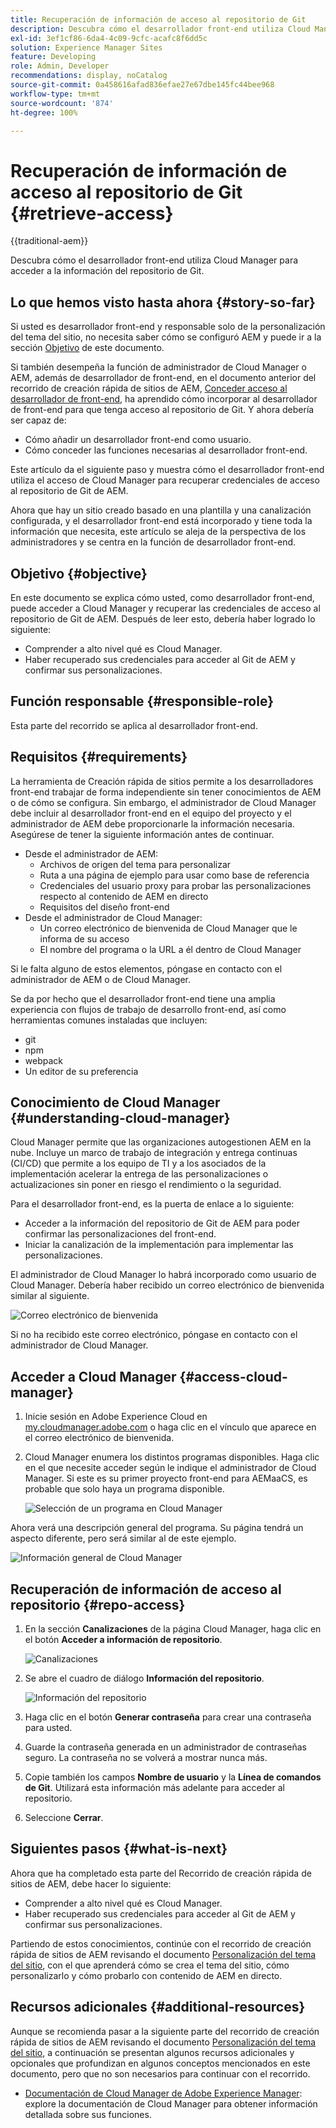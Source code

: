 ```yaml
---
title: Recuperación de información de acceso al repositorio de Git
description: Descubra cómo el desarrollador front-end utiliza Cloud Manager para acceder a la información del repositorio de Git.
exl-id: 3ef1cf86-6da4-4c09-9cfc-acafc8f6dd5c
solution: Experience Manager Sites
feature: Developing
role: Admin, Developer
recommendations: display, noCatalog
source-git-commit: 0a458616afad836efae27e67dbe145fc44bee968
workflow-type: tm+mt
source-wordcount: '874'
ht-degree: 100%

---
```



# Recuperación de información de acceso al repositorio de Git {#retrieve-access}

{{traditional-aem}}

Descubra cómo el desarrollador front-end utiliza Cloud Manager para acceder a la información del repositorio de Git.

## Lo que hemos visto hasta ahora {#story-so-far}

Si usted es desarrollador front-end y responsable solo de la personalización del tema del sitio, no necesita saber cómo se configuró AEM y puede ir a la sección [Objetivo](#objective) de este documento.

Si también desempeña la función de administrador de Cloud Manager o AEM, además de desarrollador de front-end, en el documento anterior del recorrido de creación rápida de sitios de AEM, [Conceder acceso al desarrollador de front-end](grant-access.md), ha aprendido cómo incorporar al desarrollador de front-end para que tenga acceso al repositorio de Git. Y ahora debería ser capaz de:

* Cómo añadir un desarrollador front-end como usuario.
* Cómo conceder las funciones necesarias al desarrollador front-end.

Este artículo da el siguiente paso y muestra cómo el desarrollador front-end utiliza el acceso de Cloud Manager para recuperar credenciales de acceso al repositorio de Git de AEM.

Ahora que hay un sitio creado basado en una plantilla y una canalización configurada, y el desarrollador front-end está incorporado y tiene toda la información que necesita, este artículo se aleja de la perspectiva de los administradores y se centra en la función de desarrollador front-end.

## Objetivo {#objective}

En este documento se explica cómo usted, como desarrollador front-end, puede acceder a Cloud Manager y recuperar las credenciales de acceso al repositorio de Git de AEM. Después de leer esto, debería haber logrado lo siguiente:

* Comprender a alto nivel qué es Cloud Manager.
* Haber recuperado sus credenciales para acceder al Git de AEM y confirmar sus personalizaciones.

## Función responsable {#responsible-role}

Esta parte del recorrido se aplica al desarrollador front-end.

## Requisitos  {#requirements}

La herramienta de Creación rápida de sitios permite a los desarrolladores front-end trabajar de forma independiente sin tener conocimientos de AEM o de cómo se configura. Sin embargo, el administrador de Cloud Manager debe incluir al desarrollador front-end en el equipo del proyecto y el administrador de AEM debe proporcionarle la información necesaria. Asegúrese de tener la siguiente información antes de continuar.

* Desde el administrador de AEM:
   * Archivos de origen del tema para personalizar
   * Ruta a una página de ejemplo para usar como base de referencia
   * Credenciales del usuario proxy para probar las personalizaciones respecto al contenido de AEM en directo
   * Requisitos del diseño front-end
* Desde el administrador de Cloud Manager:
   * Un correo electrónico de bienvenida de Cloud Manager que le informa de su acceso
   * El nombre del programa o la URL a él dentro de Cloud Manager

Si le falta alguno de estos elementos, póngase en contacto con el administrador de AEM o de Cloud Manager.

Se da por hecho que el desarrollador front-end tiene una amplia experiencia con flujos de trabajo de desarrollo front-end, así como herramientas comunes instaladas que incluyen:

* git
* npm
* webpack
* Un editor de su preferencia

## Conocimiento de Cloud Manager {#understanding-cloud-manager}

Cloud Manager permite que las organizaciones autogestionen AEM en la nube. Incluye un marco de trabajo de integración y entrega continuas (CI/CD) que permite a los equipo de TI y a los asociados de la implementación acelerar la entrega de las personalizaciones o actualizaciones sin poner en riesgo el rendimiento o la seguridad.

Para el desarrollador front-end, es la puerta de enlace a lo siguiente:

* Acceder a la información del repositorio de Git de AEM para poder confirmar las personalizaciones del front-end.
* Iniciar la canalización de la implementación para implementar las personalizaciones.

El administrador de Cloud Manager lo habrá incorporado como usuario de Cloud Manager. Debería haber recibido un correo electrónico de bienvenida similar al siguiente.

![Correo electrónico de bienvenida](assets/welcome-email.png)

Si no ha recibido este correo electrónico, póngase en contacto con el administrador de Cloud Manager.

## Acceder a Cloud Manager {#access-cloud-manager}

1. Inicie sesión en Adobe Experience Cloud en [my.cloudmanager.adobe.com](https://my.cloudmanager.adobe.com/) o haga clic en el vínculo que aparece en el correo electrónico de bienvenida.

1. Cloud Manager enumera los distintos programas disponibles. Haga clic en el que necesite acceder según le indique el administrador de Cloud Manager. Si este es su primer proyecto front-end para AEMaaCS, es probable que solo haya un programa disponible.

   ![Selección de un programa en Cloud Manager](assets/cloud-manager-select-program.png)

Ahora verá una descripción general del programa. Su página tendrá un aspecto diferente, pero será similar al de este ejemplo.

![Información general de Cloud Manager](assets/cloud-manager-overview.png)

## Recuperación de información de acceso al repositorio  {#repo-access}

1. En la sección **Canalizaciones** de la página Cloud Manager, haga clic en el botón **Acceder a información de repositorio**.

   ![Canalizaciones](assets/pipelines-repo-info.png)

1. Se abre el cuadro de diálogo **Información del repositorio**.

   ![Información del repositorio](assets/repo-info.png)

1. Haga clic en el botón **Generar contraseña** para crear una contraseña para usted.

1. Guarde la contraseña generada en un administrador de contraseñas seguro. La contraseña no se volverá a mostrar nunca más.

1. Copie también los campos **Nombre de usuario** y la **Línea de comandos de Git**. Utilizará esta información más adelante para acceder al repositorio.

1. Seleccione **Cerrar**.

## Siguientes pasos {#what-is-next}

Ahora que ha completado esta parte del Recorrido de creación rápida de sitios de AEM, debe hacer lo siguiente:

* Comprender a alto nivel qué es Cloud Manager.
* Haber recuperado sus credenciales para acceder al Git de AEM y confirmar sus personalizaciones.

Partiendo de estos conocimientos, continúe con el recorrido de creación rápida de sitios de AEM revisando el documento [Personalización del tema del sitio](customize-theme.md), con el que aprenderá cómo se crea el tema del sitio, cómo personalizarlo y cómo probarlo con contenido de AEM en directo.

## Recursos adicionales {#additional-resources}

Aunque se recomienda pasar a la siguiente parte del recorrido de creación rápida de sitios de AEM revisando el documento [Personalización del tema del sitio](customize-theme.md), a continuación se presentan algunos recursos adicionales y opcionales que profundizan en algunos conceptos mencionados en este documento, pero que no son necesarios para continuar con el recorrido.

* [Documentación de Cloud Manager de Adobe Experience Manager](https://experienceleague.adobe.com/docs/experience-manager-cloud-manager/using/introduction-to-cloud-manager.html?lang=es): explore la documentación de Cloud Manager para obtener información detallada sobre sus funciones.
